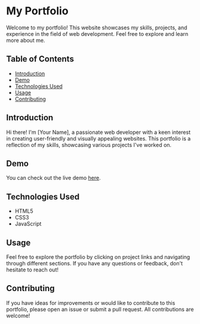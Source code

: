 # My Portfolio

Welcome to my portfolio! This website showcases my skills, projects, and experience in the field of web development. Feel free to explore and learn more about me.

## Table of Contents
- [Introduction](#introduction)
- [Demo](https://classy-x.github.io/My_portfolio.github.io/)
- [Technologies Used](#technologies-used)
- [Usage](#usage)
- [Contributing](#contributing)
  
## Introduction

Hi there! I'm [Your Name], a passionate web developer with a keen interest in creating user-friendly and visually appealing websites. This portfolio is a reflection of my skills, showcasing various projects I've worked on.

## Demo

You can check out the live demo [here](#your-portfolio-live-link).

## Technologies Used

- HTML5
- CSS3
- JavaScript

## Usage

Feel free to explore the portfolio by clicking on project links and navigating through different sections. If you have any questions or feedback, don't hesitate to reach out!

## Contributing

If you have ideas for improvements or would like to contribute to this portfolio, please open an issue or submit a pull request. All contributions are welcome!


